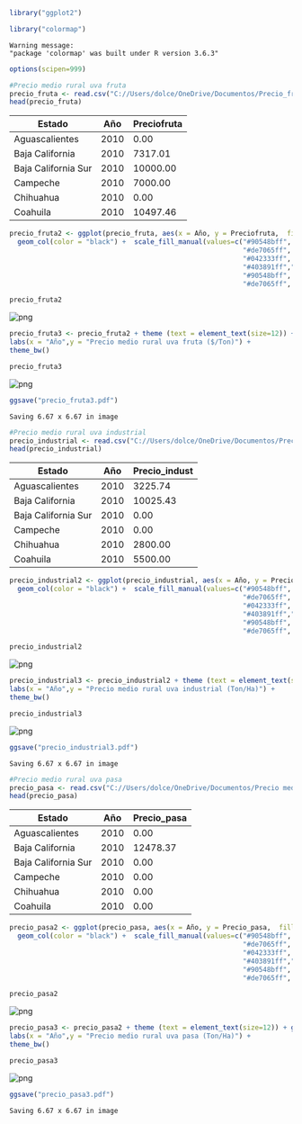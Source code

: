 ```R
library("ggplot2")
```


```R
library("colormap")
```

    Warning message:
    "package 'colormap' was built under R version 3.6.3"


```R
options(scipen=999)
```


```R
#Precio medio rural uva fruta
precio_fruta <- read.csv("C://Users/dolce/OneDrive/Documentos/Precio_fruta.csv")
head(precio_fruta)
```


<table>
<thead><tr><th scope=col>Estado</th><th scope=col>Año</th><th scope=col>Preciofruta</th></tr></thead>
<tbody>
	<tr><td>Aguascalientes     </td><td>2010               </td><td>    0.00           </td></tr>
	<tr><td>Baja California    </td><td>2010               </td><td> 7317.01           </td></tr>
	<tr><td>Baja California Sur</td><td>2010               </td><td>10000.00           </td></tr>
	<tr><td>Campeche           </td><td>2010               </td><td> 7000.00           </td></tr>
	<tr><td>Chihuahua          </td><td>2010               </td><td>    0.00           </td></tr>
	<tr><td>Coahuila           </td><td>2010               </td><td>10497.46           </td></tr>
</tbody>
</table>




```R
precio_fruta2 <- ggplot(precio_fruta, aes(x = Año, y = Preciofruta,  fill = Estado)) + 
  geom_col(color = "black") +  scale_fill_manual(values=c("#90548bff", "#a65c85ff", "#b8627dff", "#cc6a70ff",
                                                          "#de7065ff", "#eb8055ff", "#f68f46ff", "#f9b641ff",
                                                          "#042333ff", "#0c2a50ff", "#13306dff", "#253582ff",
                                                          "#403891ff","#593d9cff", "#6b4596ff", "#7e4e90ff",
                                                          "#90548bff", "#a65c85ff", "#b8627dff", "#cc6a70ff",
                                                          "#de7065ff", "#eb8055ff", "#f68f46ff", "#f9b641ff")) 
```


```R
precio_fruta2
```


    
![png](output_5_0.png)
    



```R
precio_fruta3 <- precio_fruta2 + theme (text = element_text(size=12)) + ggtitle ("Precio medio rural uva fruta") +
labs(x = "Año",y = "Precio medio rural uva fruta ($/Ton)") +
theme_bw()
```


```R
precio_fruta3
```


    
![png](output_7_0.png)
    



```R
ggsave("precio_fruta3.pdf")
```

    Saving 6.67 x 6.67 in image
    


```R
#Precio medio rural uva industrial
precio_industrial <- read.csv("C://Users/dolce/OneDrive/Documentos/Precio_industrial.csv")
head(precio_industrial)
```


<table>
<thead><tr><th scope=col>Estado</th><th scope=col>Año</th><th scope=col>Precio_indust</th></tr></thead>
<tbody>
	<tr><td>Aguascalientes     </td><td>2010               </td><td> 3225.74           </td></tr>
	<tr><td>Baja California    </td><td>2010               </td><td>10025.43           </td></tr>
	<tr><td>Baja California Sur</td><td>2010               </td><td>    0.00           </td></tr>
	<tr><td>Campeche           </td><td>2010               </td><td>    0.00           </td></tr>
	<tr><td>Chihuahua          </td><td>2010               </td><td> 2800.00           </td></tr>
	<tr><td>Coahuila           </td><td>2010               </td><td> 5500.00           </td></tr>
</tbody>
</table>




```R
precio_industrial2 <- ggplot(precio_industrial, aes(x = Año, y = Precio_indust,  fill = Estado)) + 
  geom_col(color = "black") +  scale_fill_manual(values=c("#90548bff", "#a65c85ff", "#b8627dff", "#cc6a70ff",
                                                          "#de7065ff", "#eb8055ff", "#f68f46ff", "#f9b641ff",
                                                          "#042333ff", "#0c2a50ff", "#13306dff", "#253582ff",
                                                          "#403891ff","#593d9cff", "#6b4596ff", "#7e4e90ff",
                                                          "#90548bff", "#a65c85ff", "#b8627dff", "#cc6a70ff",
                                                          "#de7065ff", "#eb8055ff", "#f68f46ff", "#f9b641ff")) 
```


```R
precio_industrial2
```


    
![png](output_11_0.png)
    



```R
precio_industrial3 <- precio_industrial2 + theme (text = element_text(size=12)) + ggtitle ("Precio medio rural uva industrial") +
labs(x = "Año",y = "Precio medio rural uva industrial (Ton/Ha)") +
theme_bw()
```


```R
precio_industrial3
```


    
![png](output_13_0.png)
    



```R
ggsave("precio_industrial3.pdf")
```

    Saving 6.67 x 6.67 in image
    


```R
#Precio medio rural uva pasa
precio_pasa <- read.csv("C://Users/dolce/OneDrive/Documentos/Precio medio rural/Precio_pasa.csv")
head(precio_pasa)
```


<table>
<thead><tr><th scope=col>Estado</th><th scope=col>Año</th><th scope=col>Precio_pasa</th></tr></thead>
<tbody>
	<tr><td>Aguascalientes     </td><td>2010               </td><td>    0.00           </td></tr>
	<tr><td>Baja California    </td><td>2010               </td><td>12478.37           </td></tr>
	<tr><td>Baja California Sur</td><td>2010               </td><td>    0.00           </td></tr>
	<tr><td>Campeche           </td><td>2010               </td><td>    0.00           </td></tr>
	<tr><td>Chihuahua          </td><td>2010               </td><td>    0.00           </td></tr>
	<tr><td>Coahuila           </td><td>2010               </td><td>    0.00           </td></tr>
</tbody>
</table>




```R
precio_pasa2 <- ggplot(precio_pasa, aes(x = Año, y = Precio_pasa,  fill = Estado)) + 
  geom_col(color = "black") +  scale_fill_manual(values=c("#90548bff", "#a65c85ff", "#b8627dff", "#cc6a70ff",
                                                          "#de7065ff", "#eb8055ff", "#f68f46ff", "#f9b641ff",
                                                          "#042333ff", "#0c2a50ff", "#13306dff", "#253582ff",
                                                          "#403891ff","#593d9cff", "#6b4596ff", "#7e4e90ff",
                                                          "#90548bff", "#a65c85ff", "#b8627dff", "#cc6a70ff",
                                                          "#de7065ff", "#eb8055ff", "#f68f46ff", "#f9b641ff")) 
```


```R
precio_pasa2
```


    
![png](output_17_0.png)
    



```R
precio_pasa3 <- precio_pasa2 + theme (text = element_text(size=12)) + ggtitle ("Precio medio rural uva pasa") +
labs(x = "Año",y = "Precio medio rural uva pasa (Ton/Ha)") +
theme_bw()
```


```R
precio_pasa3
```


    
![png](output_19_0.png)
    



```R
ggsave("precio_pasa3.pdf")
```

    Saving 6.67 x 6.67 in image
    

